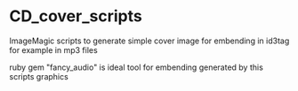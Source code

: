 # CD_cover_scripts
ImageMagic scripts to generate simple cover image for embending in id3tag for example in mp3 files 

ruby gem "fancy_audio" is ideal tool for embending generated by this scripts graphics
